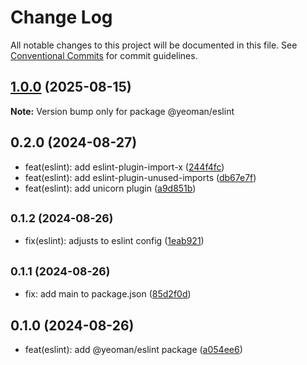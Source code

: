 # Change Log

All notable changes to this project will be documented in this file.
See [Conventional Commits](https://conventionalcommits.org) for commit guidelines.

## [1.0.0](https://github.com/yeoman/yeoman-api/compare/@yeoman/eslint@0.2.0...@yeoman/eslint@1.0.0) (2025-08-15)

**Note:** Version bump only for package @yeoman/eslint

## 0.2.0 (2024-08-27)

- feat(eslint): add eslint-plugin-import-x ([244f4fc](https://github.com/yeoman/yeoman-api/commit/244f4fc))
- feat(eslint): add eslint-plugin-unused-imports ([db67e7f](https://github.com/yeoman/yeoman-api/commit/db67e7f))
- feat(eslint): add unicorn plugin ([a9d851b](https://github.com/yeoman/yeoman-api/commit/a9d851b))

## <small>0.1.2 (2024-08-26)</small>

- fix(eslint): adjusts to eslint config ([1eab921](https://github.com/yeoman/yeoman-api/commit/1eab921))

## <small>0.1.1 (2024-08-26)</small>

- fix: add main to package.json ([85d2f0d](https://github.com/yeoman/yeoman-api/commit/85d2f0d))

## 0.1.0 (2024-08-26)

- feat(eslint): add @yeoman/eslint package ([a054ee6](https://github.com/yeoman/yeoman-api/commit/a054ee6))
